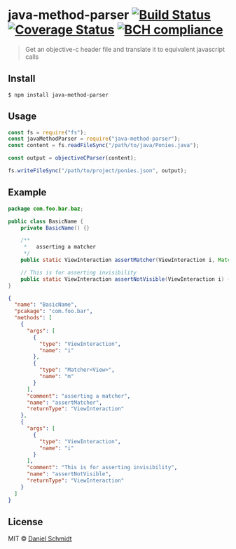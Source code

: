 # java-method-parser [![Build Status](https://travis-ci.org/DanielMSchmidt/java-method-parser.svg?branch=master)](https://travis-ci.org/DanielMSchmidt/java-method-parser) [![Coverage Status](https://coveralls.io/repos/github/DanielMSchmidt/java-method-parser/badge.svg?branch=master)](https://coveralls.io/github/DanielMSchmidt/java-method-parser?branch=master) [![BCH compliance](https://bettercodehub.com/edge/badge/DanielMSchmidt/java-method-parser?branch=master)](https://bettercodehub.com/)

> Get an objective-c header file and translate it to equivalent javascript calls

## Install

```
$ npm install java-method-parser
```

## Usage

```js
const fs = require("fs");
const javaMethodParser = require("java-method-parser");
const content = fs.readFileSync("/path/to/java/Ponies.java");

const output = objectiveCParser(content);

fs.writeFileSync("/path/to/project/ponies.json", output);
```

## Example

```java
package com.foo.bar.baz;

public class BasicName {
    private BasicName() {}

    /**
     *   asserting a matcher
     */
    public static ViewInteraction assertMatcher(ViewInteraction i, Matcher<View> m) {}

    // This is for asserting invisibility
    public static ViewInteraction assertNotVisible(ViewInteraction i) {}
}
```

```json
{
  "name": "BasicName",
  "pcakage": "com.foo.bar",
  "methods": [
    {
      "args": [
        {
          "type": "ViewInteraction",
          "name": "i"
        },
        {
          "type": "Matcher<View>",
          "name": "m"
        }
      ],
      "comment": "asserting a matcher",
      "name": "assertMatcher",
      "returnType": "ViewInteraction"
    },
    {
      "args": [
        {
          "type": "ViewInteraction",
          "name": "i"
        }
      ],
      "comment": "This is for asserting invisibility",
      "name": "assertNotVisible",
      "returnType": "ViewInteraction"
    }
  ]
}
```

## License

MIT © [Daniel Schmidt](http://danielmschmidt.de)
